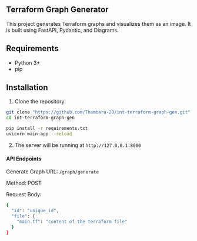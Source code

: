 ## Terraform Graph Generator

This project generates Terraform graphs and visualizes them as an image. It is built using FastAPI, Pydantic, and Diagrams.

## Requirements

- Python 3+
- pip

## Installation

1. Clone the repository:

```sh
git clone "https://github.com/Thambara-20/int-terraform-graph-gen.git" 
cd int-terraform-graph-gen

pip install -r requirements.txt
uvicorn main:app --reload

```
2. The server will be running at ```http://127.0.0.1:8000```

#### API Endpoints
Generate Graph
URL: ```/graph/generate```

Method: POST

Request Body:
```sh 
{
  "id": "unique_id",
  "file": {
    "main.tf": "content of the terraform file"
  }
}
```
